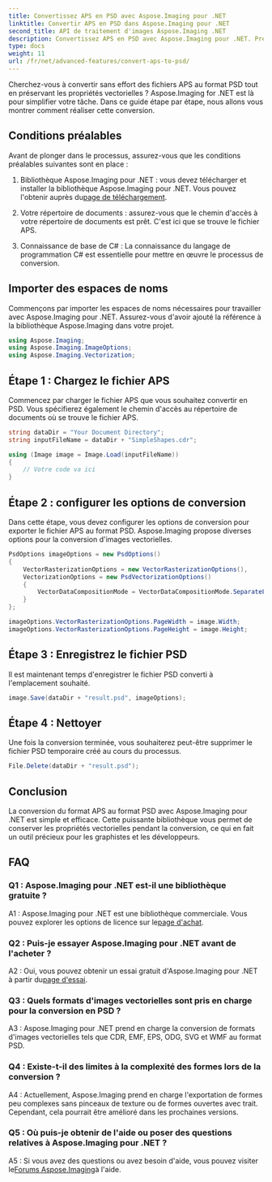 ```yaml
---
title: Convertissez APS en PSD avec Aspose.Imaging pour .NET
linktitle: Convertir APS en PSD dans Aspose.Imaging pour .NET
second_title: API de traitement d'images Aspose.Imaging .NET
description: Convertissez APS en PSD avec Aspose.Imaging pour .NET. Préservez les propriétés vectorielles pendant la conversion.
type: docs
weight: 11
url: /fr/net/advanced-features/convert-aps-to-psd/
---
```

Cherchez-vous à convertir sans effort des fichiers APS au format PSD tout en préservant les propriétés vectorielles ? Aspose.Imaging for .NET est là pour simplifier votre tâche. Dans ce guide étape par étape, nous allons vous montrer comment réaliser cette conversion. 

## Conditions préalables

Avant de plonger dans le processus, assurez-vous que les conditions préalables suivantes sont en place :

1.  Bibliothèque Aspose.Imaging pour .NET : vous devez télécharger et installer la bibliothèque Aspose.Imaging pour .NET. Vous pouvez l'obtenir auprès du[page de téléchargement](https://releases.aspose.com/imaging/net/).

2. Votre répertoire de documents : assurez-vous que le chemin d'accès à votre répertoire de documents est prêt. C'est ici que se trouve le fichier APS.

3. Connaissance de base de C# : La connaissance du langage de programmation C# est essentielle pour mettre en œuvre le processus de conversion.

## Importer des espaces de noms

Commençons par importer les espaces de noms nécessaires pour travailler avec Aspose.Imaging pour .NET. Assurez-vous d'avoir ajouté la référence à la bibliothèque Aspose.Imaging dans votre projet.

```csharp
using Aspose.Imaging;
using Aspose.Imaging.ImageOptions;
using Aspose.Imaging.Vectorization;
```

## Étape 1 : Chargez le fichier APS

Commencez par charger le fichier APS que vous souhaitez convertir en PSD. Vous spécifierez également le chemin d'accès au répertoire de documents où se trouve le fichier APS.

```csharp
string dataDir = "Your Document Directory";
string inputFileName = dataDir + "SimpleShapes.cdr";

using (Image image = Image.Load(inputFileName))
{
    // Votre code va ici
}
```

## Étape 2 : configurer les options de conversion

Dans cette étape, vous devez configurer les options de conversion pour exporter le fichier APS au format PSD. Aspose.Imaging propose diverses options pour la conversion d'images vectorielles.

```csharp
PsdOptions imageOptions = new PsdOptions()
{
    VectorRasterizationOptions = new VectorRasterizationOptions(),
    VectorizationOptions = new PsdVectorizationOptions()
    {
        VectorDataCompositionMode = VectorDataCompositionMode.SeparateLayers
    }
};

imageOptions.VectorRasterizationOptions.PageWidth = image.Width;
imageOptions.VectorRasterizationOptions.PageHeight = image.Height;
```

## Étape 3 : Enregistrez le fichier PSD

Il est maintenant temps d'enregistrer le fichier PSD converti à l'emplacement souhaité.

```csharp
image.Save(dataDir + "result.psd", imageOptions);
```

## Étape 4 : Nettoyer

Une fois la conversion terminée, vous souhaiterez peut-être supprimer le fichier PSD temporaire créé au cours du processus.

```csharp
File.Delete(dataDir + "result.psd");
```

## Conclusion

La conversion du format APS au format PSD avec Aspose.Imaging pour .NET est simple et efficace. Cette puissante bibliothèque vous permet de conserver les propriétés vectorielles pendant la conversion, ce qui en fait un outil précieux pour les graphistes et les développeurs.

## FAQ

### Q1 : Aspose.Imaging pour .NET est-il une bibliothèque gratuite ?

 A1 : Aspose.Imaging pour .NET est une bibliothèque commerciale. Vous pouvez explorer les options de licence sur le[page d'achat](https://purchase.aspose.com/buy).

### Q2 : Puis-je essayer Aspose.Imaging pour .NET avant de l'acheter ?

 A2 : Oui, vous pouvez obtenir un essai gratuit d'Aspose.Imaging pour .NET à partir du[page d'essai](https://releases.aspose.com/imaging/net/).

### Q3 : Quels formats d'images vectorielles sont pris en charge pour la conversion en PSD ?

A3 : Aspose.Imaging pour .NET prend en charge la conversion de formats d'images vectorielles tels que CDR, EMF, EPS, ODG, SVG et WMF au format PSD.

### Q4 : Existe-t-il des limites à la complexité des formes lors de la conversion ?

A4 : Actuellement, Aspose.Imaging prend en charge l'exportation de formes peu complexes sans pinceaux de texture ou de formes ouvertes avec trait. Cependant, cela pourrait être amélioré dans les prochaines versions.

### Q5 : Où puis-je obtenir de l'aide ou poser des questions relatives à Aspose.Imaging pour .NET ?

 A5 : Si vous avez des questions ou avez besoin d'aide, vous pouvez visiter le[Forums Aspose.Imaging](https://forum.aspose.com/)à l'aide.
